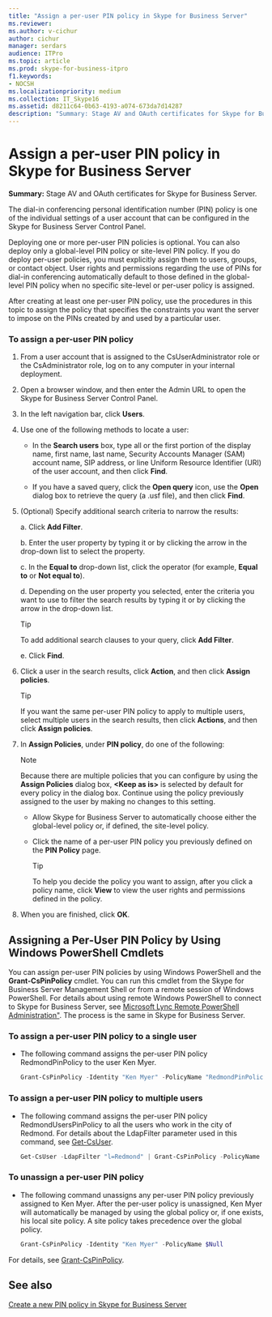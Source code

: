 ```yaml
---
title: "Assign a per-user PIN policy in Skype for Business Server"
ms.reviewer: 
ms.author: v-cichur
author: cichur
manager: serdars
audience: ITPro
ms.topic: article
ms.prod: skype-for-business-itpro
f1.keywords:
- NOCSH
ms.localizationpriority: medium
ms.collection: IT_Skype16
ms.assetid: d8211c64-0b63-4193-a074-673da7d14287
description: "Summary: Stage AV and OAuth certificates for Skype for Business Server."
---
```


# Assign a per-user PIN policy in Skype for Business Server

**Summary:** Stage AV and OAuth certificates for Skype for Business Server.
  
The dial-in conferencing personal identification number (PIN) policy is one of the individual settings of a user account that can be configured in the Skype for Business Server Control Panel.
  
Deploying one or more per-user PIN policies is optional. You can also deploy only a global-level PIN policy or site-level PIN policy. If you do deploy per-user policies, you must explicitly assign them to users, groups, or contact object. User rights and permissions regarding the use of PINs for dial-in conferencing automatically default to those defined in the global-level PIN policy when no specific site-level or per-user policy is assigned.
  
After creating at least one per-user PIN policy, use the procedures in this topic to assign the policy that specifies the constraints you want the server to impose on the PINs created by and used by a particular user.
  
### To assign a per-user PIN policy

1. From a user account that is assigned to the CsUserAdministrator role or the CsAdministrator role, log on to any computer in your internal deployment.
    
2. Open a browser window, and then enter the Admin URL to open the Skype for Business Server Control Panel.  
    
3. In the left navigation bar, click **Users**.
    
4. Use one of the following methods to locate a user:
    
   - In the **Search users** box, type all or the first portion of the display name, first name, last name, Security Accounts Manager (SAM) account name, SIP address, or line Uniform Resource Identifier (URI) of the user account, and then click **Find**.
    
   - If you have a saved query, click the **Open query** icon, use the **Open** dialog box to retrieve the query (a .usf file), and then click **Find**.
    
5. (Optional) Specify additional search criteria to narrow the results:
    
   a. Click **Add Filter**.
    
   b. Enter the user property by typing it or by clicking the arrow in the drop-down list to select the property.
    
   c. In the **Equal to** drop-down list, click the operator (for example, **Equal to** or **Not equal to**).
    
   d. Depending on the user property you selected, enter the criteria you want to use to filter the search results by typing it or by clicking the arrow in the drop-down list.
    
    > [!TIP]
    > To add additional search clauses to your query, click **Add Filter**. 
  
   e. Click **Find**.
    
6. Click a user in the search results, click **Action**, and then click **Assign policies**.
    
    > [!TIP]
    > If you want the same per-user PIN policy to apply to multiple users, select multiple users in the search results, then click **Actions**, and then click **Assign policies**. 
  
7. In **Assign Policies**, under **PIN policy**, do one of the following:
    
    > [!NOTE]
    > Because there are multiple policies that you can configure by using the **Assign Policies** dialog box, **\<Keep as is\>** is selected by default for every policy in the dialog box. Continue using the policy previously assigned to the user by making no changes to this setting.
  
   - Allow Skype for Business Server to automatically choose either the global-level policy or, if defined, the site-level policy.
    
   - Click the name of a per-user PIN policy you previously defined on the **PIN Policy** page.
    
     > [!TIP]
     > To help you decide the policy you want to assign, after you click a policy name, click **View** to view the user rights and permissions defined in the policy.
  
8. When you are finished, click **OK**.
    
## Assigning a Per-User PIN Policy by Using Windows PowerShell Cmdlets

You can assign per-user PIN policies by using Windows PowerShell and the **Grant-CsPinPolicy** cmdlet. You can run this cmdlet from the Skype for Business Server Management Shell or from a remote session of Windows PowerShell. For details about using remote Windows PowerShell to connect to Skype for Business Server, see [Microsoft Lync Remote PowerShell Administration"](https://blog.insideo365.com/2011/08/remote-lync-powershell-administration/). The process is the same in Skype for Business Server.
  
### To assign a per-user PIN policy to a single user

- The following command assigns the per-user PIN policy RedmondPinPolicy to the user Ken Myer.
    
  ```PowerShell
  Grant-CsPinPolicy -Identity "Ken Myer" -PolicyName "RedmondPinPolicy"
  ```

### To assign a per-user PIN policy to multiple users

- The following command assigns the per-user PIN policy RedmondUsersPinPolicy to all the users who work in the city of Redmond. For details about the LdapFilter parameter used in this command, see [Get-CsUser](/powershell/module/skype/get-csuser?view=skype-ps).
    
  ```PowerShell
  Get-CsUser -LdapFilter "l=Redmond" | Grant-CsPinPolicy -PolicyName "RedmondUsersPinPolicy"
  ```

### To unassign a per-user PIN policy

- The following command unassigns any per-user PIN policy previously assigned to Ken Myer. After the per-user policy is unassigned, Ken Myer will automatically be managed by using the global policy or, if one exists, his local site policy. A site policy takes precedence over the global policy.
    
  ```PowerShell
  Grant-CsPinPolicy -Identity "Ken Myer" -PolicyName $Null
  ```

For details, see [Grant-CsPinPolicy](/powershell/module/skype/grant-cspinpolicy?view=skype-ps).
  
## See also

[Create a new PIN policy in Skype for Business Server](create-a-new-pin-policy.md)